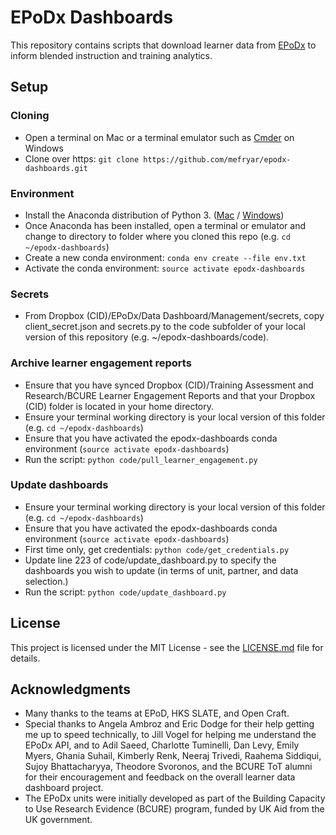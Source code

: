 # EPoDx Dashboards

This repository contains scripts that download learner data from
[EPoDx](https://www.epodx.org) to inform blended instruction and training
analytics.

## Setup

### Cloning

* Open a terminal on Mac or a terminal emulator such as [Cmder](http://cmder.net) on Windows
* Clone over https: `git clone https://github.com/mefryar/epodx-dashboards.git`

### Environment

* Install the Anaconda distribution of Python 3. ([Mac](https://www.anaconda.com/download/#macos) / [Windows](https://www.anaconda.com/download/#windows))
* Once Anaconda has been installed, open a terminal or emulator and change to
directory to folder where you cloned this repo (e.g. `cd ~/epodx-dashboards`)
* Create a new conda environment: `conda env create --file env.txt`
* Activate the conda environment: `source activate epodx-dashboards`

### Secrets

* From Dropbox (CID)/EPoDx/Data Dashboard/Management/secrets, copy
client_secret.json and secrets.py to the code subfolder of your local version
of this repository (e.g. ~/epodx-dashboards/code).

### Archive learner engagement reports

* Ensure that you have synced Dropbox (CID)/Training Assessment and
Research/BCURE Learner Engagement Reports and that your Dropbox (CID) folder is
located in your home directory.
* Ensure your terminal working directory is your local version of this folder 
(e.g. `cd ~/epodx-dashboards`)
* Ensure that you have activated the epodx-dashboards conda environment (`source activate epodx-dashboards`)
* Run the script: `python code/pull_learner_engagement.py`

### Update dashboards

* Ensure your terminal working directory is your local version of this folder (e.g. `cd ~/epodx-dashboards`)
* Ensure that you have activated the epodx-dashboards conda environment (`source activate epodx-dashboards`)
* First time only, get credentials: `python code/get_credentials.py`
* Update line 223 of code/update_dashboard.py to specify the dashboards you
wish to update (in terms of unit, partner, and data selection.)
* Run the script: `python code/update_dashboard.py`

## License

This project is licensed under the MIT License - see the
[LICENSE.md](LICENSE.md) file for details.

## Acknowledgments

* Many thanks to the teams at EPoD, HKS SLATE, and Open Craft.
* Special thanks to Angela Ambroz and Eric Dodge for their help getting me up
to speed technically, to Jill Vogel for helping me understand the EPoDx API,
and to Adil Saeed, Charlotte Tuminelli, Dan Levy, Emily Myers, Ghania
Suhail, Kimberly Renk, Neeraj Trivedi, Raahema Siddiqui, Sujoy
Bhattacharyya, Theodore Svoronos, and the BCURE ToT alumni for their
encouragement and feedback on the overall learner data dashboard project.
* The EPoDx units were initially developed as part of the Building Capacity to
Use Research Evidence (BCURE) program, funded by UK Aid from the UK government.
